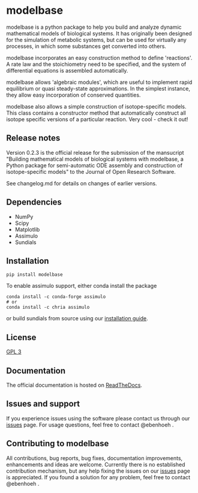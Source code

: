 # modelbase

modelbase is a python package to help you build and analyze dynamic mathematical models of biological systems. It has originally been designed for the simulation of metabolic systems, but can be used for virtually any processes, in which some substances get converted into others.

modelbase incorporates an easy construction method to define 'reactions'. A rate law and the stoichiometry need to be specified, and the system of differential equations is assembled automatically.

modelbase allows 'algebraic modules', which are useful to implement rapid equilibrium or quasi steady-state approximations. In the simplest instance, they allow easy incorporation of conserved quantities.

modelbase also allows a simple construction of isotope-specific models. This class contains a constructor method that automatically construct all isotope specific versions of a particular reaction. Very cool - check it out!

## Release notes
Version 0.2.3 is the official release for the submission of the
mansucript "Building mathematical models of biological systems
with modelbase, a Python package for semi-automatic ODE assembly
and construction of isotope-specific models" to the Journal of Open
Research Software.

See changelog.md for details on changes of earlier versions.

## Dependencies
* NumPy
* Scipy
* Matplotlib
* Assimulo
* Sundials

## Installation

```python3
pip install modelbase
```

To enable assimulo support, either conda install the package

```python3
conda install -c conda-forge assimulo
# or
conda install -c chria assimulo
```

or build sundials from source using our [installation guide](https://gitlab.com/ebenhoeh/modelbase/blob/master/docs/sundials-installation.md).


## License
[GPL 3](https://gitlab.com/ebenhoeh/modelbase/blob/master/LICENSE)

## Documentation
The official documentation is hosted on [ReadTheDocs](https://modelbase.readthedocs.io/en/latest/).

## Issues and support
If you experience issues using the software please contact us through our [issues](https://gitlab.com/ebenhoeh/modelbase/issues) page. For usage questions, feel free to contact @ebenhoeh .

## Contributing to modelbase
All contributions, bug reports, bug fixes, documentation improvements, enhancements and ideas are welcome.
Currently there is no established contribution mechanism, but any help fixing the issues on our [issues](https://gitlab.com/ebenhoeh/modelbase/issues) page is appreciated. If you found a solution for any problem, feel free to contact @ebenhoeh .
